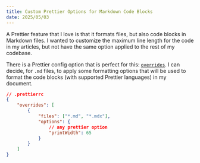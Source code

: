 ```yaml
---
title: Custom Prettier Options for Markdown Code Blocks
date: 2025/05/03
---
```


A Prettier feature that I love is that it formats files, but also code blocks in Markdown files. I wanted to customize the maximum line length for the code in my articles, but not have the same option applied to the rest of my codebase.

There is a Prettier config option that is perfect for this: [`overrides`](https://prettier.io/docs/configuration#configuration-overrides). I can decide, for `.md` files, to apply some formatting options that will be used to format the code blocks (with supported Prettier languages) in my document.

```json
// .prettierrc
{
	"overrides": [
		{
			"files": ["*.md", "*.mdx"],
			"options": {
				// any prettier option
				"printWidth": 65
			}
		}
	]
}
```

